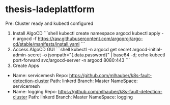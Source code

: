 # thesis-ladeplattform

Pre: Cluster ready and kubectl configured

1. Install AlgoCD
´´´shell
kubectl create namespace argocd
kubectl apply -n argocd -f https://raw.githubusercontent.com/argoproj/argo-cd/stable/manifests/install.yaml
´´´
2. Access AlgoCD GUI
´´´shell
kubectl -n argocd get secret argocd-initial-admin-secret -o jsonpath="{.data.password}" | base64 -d; echo
kubectl port-forward svc/argocd-server -n argocd 8080:443
´´´
3. Create Apps
  - Name: servicemesh
    Repo: https://github.com/mlhauber/k8s-fault-detection-cluster
    Path: linkerd
    Branch: Master
    NameSpace: servicemesh
  - Name: logging
    Repo: https://github.com/mlhauber/k8s-fault-detection-cluster
    Path: linkerd
    Branch: Master
    NameSpace: logging
